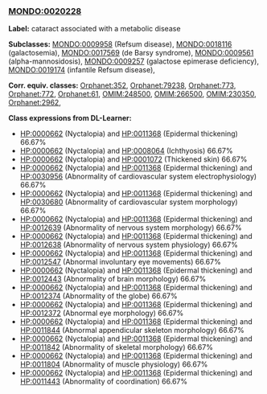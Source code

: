 
### [MONDO:0020228](http://purl.obolibrary.org/obo/MONDO_0020228)
**Label:** cataract associated with a metabolic disease

**Subclasses:** [MONDO:0009958](http://purl.obolibrary.org/obo/MONDO_0009958) (Refsum disease), [MONDO:0018116](http://purl.obolibrary.org/obo/MONDO_0018116) (galactosemia), [MONDO:0017569](http://purl.obolibrary.org/obo/MONDO_0017569) (de Barsy syndrome), [MONDO:0009561](http://purl.obolibrary.org/obo/MONDO_0009561) (alpha-mannosidosis), [MONDO:0009257](http://purl.obolibrary.org/obo/MONDO_0009257) (galactose epimerase deficiency), [MONDO:0019174](http://purl.obolibrary.org/obo/MONDO_0019174) (infantile Refsum disease), 

**Corr. equiv. classes:** [Orphanet:352](http://www.orpha.net/ORDO/Orphanet_352), [Orphanet:79238](http://www.orpha.net/ORDO/Orphanet_79238), [Orphanet:773](http://www.orpha.net/ORDO/Orphanet_773), [Orphanet:772](http://www.orpha.net/ORDO/Orphanet_772), [Orphanet:61](http://www.orpha.net/ORDO/Orphanet_61), [OMIM:248500](http://purl.obolibrary.org/obo/OMIM_248500), [OMIM:266500](http://purl.obolibrary.org/obo/OMIM_266500), [OMIM:230350](http://purl.obolibrary.org/obo/OMIM_230350), [Orphanet:2962](http://www.orpha.net/ORDO/Orphanet_2962), 

**Class expressions from DL-Learner:**

- [HP:0000662](http://purl.obolibrary.org/obo/HP_0000662) (Nyctalopia) and [HP:0011368](http://purl.obolibrary.org/obo/HP_0011368) (Epidermal thickening) 66.67%
- [HP:0000662](http://purl.obolibrary.org/obo/HP_0000662) (Nyctalopia) and [HP:0008064](http://purl.obolibrary.org/obo/HP_0008064) (Ichthyosis) 66.67%
- [HP:0000662](http://purl.obolibrary.org/obo/HP_0000662) (Nyctalopia) and [HP:0001072](http://purl.obolibrary.org/obo/HP_0001072) (Thickened skin) 66.67%
- [HP:0000662](http://purl.obolibrary.org/obo/HP_0000662) (Nyctalopia) and [HP:0011368](http://purl.obolibrary.org/obo/HP_0011368) (Epidermal thickening) and [HP:0030956](http://purl.obolibrary.org/obo/HP_0030956) (Abnormality of cardiovascular system electrophysiology) 66.67%
- [HP:0000662](http://purl.obolibrary.org/obo/HP_0000662) (Nyctalopia) and [HP:0011368](http://purl.obolibrary.org/obo/HP_0011368) (Epidermal thickening) and [HP:0030680](http://purl.obolibrary.org/obo/HP_0030680) (Abnormality of cardiovascular system morphology) 66.67%
- [HP:0000662](http://purl.obolibrary.org/obo/HP_0000662) (Nyctalopia) and [HP:0011368](http://purl.obolibrary.org/obo/HP_0011368) (Epidermal thickening) and [HP:0012639](http://purl.obolibrary.org/obo/HP_0012639) (Abnormality of nervous system morphology) 66.67%
- [HP:0000662](http://purl.obolibrary.org/obo/HP_0000662) (Nyctalopia) and [HP:0011368](http://purl.obolibrary.org/obo/HP_0011368) (Epidermal thickening) and [HP:0012638](http://purl.obolibrary.org/obo/HP_0012638) (Abnormality of nervous system physiology) 66.67%
- [HP:0000662](http://purl.obolibrary.org/obo/HP_0000662) (Nyctalopia) and [HP:0011368](http://purl.obolibrary.org/obo/HP_0011368) (Epidermal thickening) and [HP:0012547](http://purl.obolibrary.org/obo/HP_0012547) (Abnormal involuntary eye movements) 66.67%
- [HP:0000662](http://purl.obolibrary.org/obo/HP_0000662) (Nyctalopia) and [HP:0011368](http://purl.obolibrary.org/obo/HP_0011368) (Epidermal thickening) and [HP:0012443](http://purl.obolibrary.org/obo/HP_0012443) (Abnormality of brain morphology) 66.67%
- [HP:0000662](http://purl.obolibrary.org/obo/HP_0000662) (Nyctalopia) and [HP:0011368](http://purl.obolibrary.org/obo/HP_0011368) (Epidermal thickening) and [HP:0012374](http://purl.obolibrary.org/obo/HP_0012374) (Abnormality of the globe) 66.67%
- [HP:0000662](http://purl.obolibrary.org/obo/HP_0000662) (Nyctalopia) and [HP:0011368](http://purl.obolibrary.org/obo/HP_0011368) (Epidermal thickening) and [HP:0012372](http://purl.obolibrary.org/obo/HP_0012372) (Abnormal eye morphology) 66.67%
- [HP:0000662](http://purl.obolibrary.org/obo/HP_0000662) (Nyctalopia) and [HP:0011368](http://purl.obolibrary.org/obo/HP_0011368) (Epidermal thickening) and [HP:0011844](http://purl.obolibrary.org/obo/HP_0011844) (Abnormal appendicular skeleton morphology) 66.67%
- [HP:0000662](http://purl.obolibrary.org/obo/HP_0000662) (Nyctalopia) and [HP:0011368](http://purl.obolibrary.org/obo/HP_0011368) (Epidermal thickening) and [HP:0011842](http://purl.obolibrary.org/obo/HP_0011842) (Abnormality of skeletal morphology) 66.67%
- [HP:0000662](http://purl.obolibrary.org/obo/HP_0000662) (Nyctalopia) and [HP:0011368](http://purl.obolibrary.org/obo/HP_0011368) (Epidermal thickening) and [HP:0011804](http://purl.obolibrary.org/obo/HP_0011804) (Abnormality of muscle physiology) 66.67%
- [HP:0000662](http://purl.obolibrary.org/obo/HP_0000662) (Nyctalopia) and [HP:0011368](http://purl.obolibrary.org/obo/HP_0011368) (Epidermal thickening) and [HP:0011443](http://purl.obolibrary.org/obo/HP_0011443) (Abnormality of coordination) 66.67%


